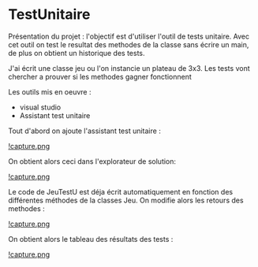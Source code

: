 # TestUnitaire

Présentation du projet : l'objectif est d'utiliser l'outil de tests unitaire. 
Avec cet outil on test le resultat des methodes de la classe sans écrire un main, de plus on obtient un historique des tests.

J'ai écrit une classe jeu ou l'on instancie un plateau de 3x3.
Les tests vont chercher a prouver si les methodes gagner fonctionnent 

Les outils mis en oeuvre :
* visual studio
* Assistant test unitaire

Tout d'abord on ajoute l'assistant test unitaire :

[!capture.png](https://github.com/SamGdy/TestUnitaire/blob/master/Images/AjouterAssistantTest.PNG)

On obtient alors ceci dans l'explorateur de solution: 

[!capture.png](https://github.com/SamGdy/TestUnitaire/blob/master/Images/ProjetTu.PNG)

Le code de JeuTestU est déja écrit automatiquement en fonction des différentes méthodes de la classes Jeu.
On modifie alors les retours des methodes :

[!capture.png](https://github.com/SamGdy/TestUnitaire/blob/master/Images/TestC.PNG)

On obtient alors le tableau des résultats des tests : 

[!capture.png](https://github.com/SamGdy/TestUnitaire/blob/master/Images/ResultatTest.PNG)
